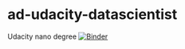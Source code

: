 # ad-udacity-datascientist
Udacity nano degree
[![Binder](https://mybinder.org/badge_logo.svg)](https://mybinder.org/v2/gh/doursand/ad-udacity-datascientist/master)
